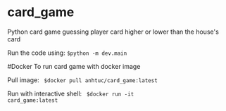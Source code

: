 # card_game
Python card game guessing player card higher or lower than the house's card

Run the code using: <code>$python -m dev.main</code>

#Docker
To run card game with docker image

Pull image: <code> $docker pull anhtuc/card_game:latest </code>

Run with interactive shell: <code> $docker run -it card_game:latest</code>
